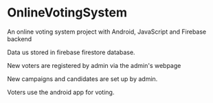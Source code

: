 # OnlineVotingSystem
An online voting system project with Android, JavaScript and Firebase backend

Data us stored in firebase firestore database.

New voters are registered by admin via the admin's webpage

New campaigns and candidates are set up by admin.

Voters use the android app for voting.
